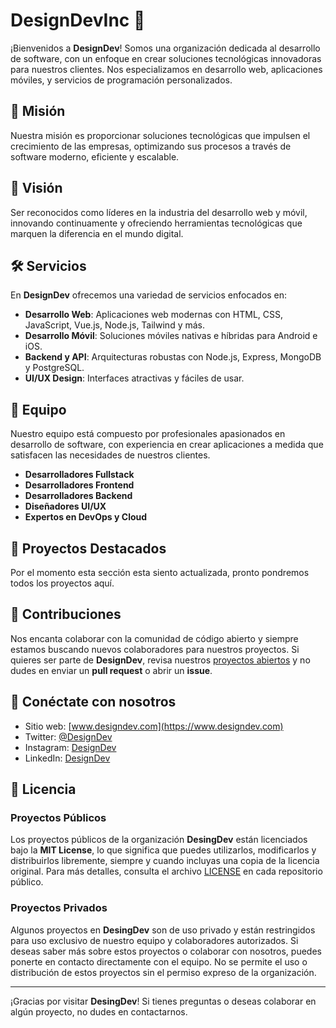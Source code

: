 # DesignDevInc 🚀

¡Bienvenidos a **DesignDev**! Somos una organización dedicada al desarrollo de software, con un enfoque en crear soluciones tecnológicas innovadoras para nuestros clientes. Nos especializamos en desarrollo web, aplicaciones móviles, y servicios de programación personalizados.

## 🌟 Misión
Nuestra misión es proporcionar soluciones tecnológicas que impulsen el crecimiento de las empresas, optimizando sus procesos a través de software moderno, eficiente y escalable.

## 🚀 Visión
Ser reconocidos como líderes en la industria del desarrollo web y móvil, innovando continuamente y ofreciendo herramientas tecnológicas que marquen la diferencia en el mundo digital.

## 🛠 Servicios
En **DesignDev** ofrecemos una variedad de servicios enfocados en:
- **Desarrollo Web**: Aplicaciones web modernas con HTML, CSS, JavaScript, Vue.js, Node.js, Tailwind y más.
- **Desarrollo Móvil**: Soluciones móviles nativas e híbridas para Android e iOS.
- **Backend y API**: Arquitecturas robustas con Node.js, Express, MongoDB y PostgreSQL.
- **UI/UX Design**: Interfaces atractivas y fáciles de usar.

## 👥 Equipo
Nuestro equipo está compuesto por profesionales apasionados en desarrollo de software, con experiencia en crear aplicaciones a medida que satisfacen las necesidades de nuestros clientes.

- **Desarrolladores Fullstack**
- **Desarrolladores Frontend**
- **Desarrolladores Backend**
- **Diseñadores UI/UX**
- **Expertos en DevOps y Cloud**

## 📂 Proyectos Destacados

Por el momento esta sección esta siento actualizada, pronto pondremos todos los proyectos aquí.

## 🤝 Contribuciones
Nos encanta colaborar con la comunidad de código abierto y siempre estamos buscando nuevos colaboradores para nuestros proyectos. Si quieres ser parte de **DesignDev**, revisa nuestros [proyectos abiertos](https://github.com/DesingDev) y no dudes en enviar un **pull request** o abrir un **issue**.

## 🔗 Conéctate con nosotros
- Sitio web: [www.designdev.com](https://www.designdev.com)
- Twitter: [@DesignDev](https://twitter.com/DesingDev)
- Instagram: [DesignDev](https://www.instagram.com/designdevinc/)
- LinkedIn: [DesignDev](https://www.linkedin.com/company/designdevinc/)


## 📜 Licencia

### Proyectos Públicos
Los proyectos públicos de la organización **DesingDev** están licenciados bajo la **MIT License**, lo que significa que puedes utilizarlos, modificarlos y distribuirlos libremente, siempre y cuando incluyas una copia de la licencia original. Para más detalles, consulta el archivo [LICENSE](https://opensource.org/licenses/MIT) en cada repositorio público.

### Proyectos Privados
Algunos proyectos en **DesingDev** son de uso privado y están restringidos para uso exclusivo de nuestro equipo y colaboradores autorizados. Si deseas saber más sobre estos proyectos o colaborar con nosotros, puedes ponerte en contacto directamente con el equipo. No se permite el uso o distribución de estos proyectos sin el permiso expreso de la organización.


---

¡Gracias por visitar **DesingDev**! Si tienes preguntas o deseas colaborar en algún proyecto, no dudes en contactarnos.
